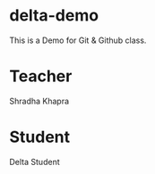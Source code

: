# delta-demo
This is a Demo for Git &amp; Github class.

# Teacher 
Shradha Khapra

# Student
Delta Student